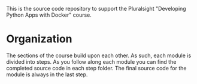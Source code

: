 This is the source code repository to support the Pluralsight "Developing Python Apps with Docker" course.

Organization
============
The sections of the course build upon each other. As such, each module is divided into steps. As you follow along each module you can find the completed source code in each step folder. The final source code for the module is always in the last step.
